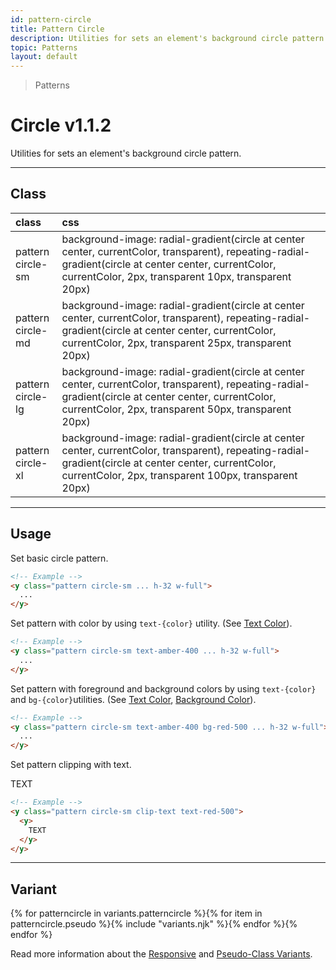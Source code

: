 ```yaml
---
id: pattern-circle
title: Pattern Circle
description: Utilities for sets an element's background circle pattern.
topic: Patterns
layout: default
---
```


> Patterns

# Circle <span class="ml-1 px-2 py-1 text-sm text-gray-600 (dark)text-charcoal-100 bg-gray-300 (dark)bg-gray-600">v1.1.2</span>

Utilities for sets an element's background circle pattern.

---

## Class

| <span class="px-3 py-1 text-white (dark)text-charcoal-100 bg-charcoal-100 (dark)bg-gray-600 rounded-full">class</span> | <span class="px-3 py-1 text-white (dark)text-charcoal-100 bg-charcoal-100 (dark)bg-gray-600 rounded-full">css</span> | |
|:--|:--|:-:|
| pattern <br> circle-sm | background-image: radial-gradient(circle at center center, currentColor, transparent), repeating-radial-gradient(circle at center center, currentColor, currentColor, 2px, transparent 10px, transparent 20px) | <y class="pattern circle-sm w-32 h-56"></y> |
| pattern <br> circle-md | background-image: radial-gradient(circle at center center, currentColor, transparent), repeating-radial-gradient(circle at center center, currentColor, currentColor, 2px, transparent 25px, transparent 20px) | <y class="pattern circle-md w-32 h-56"></y> |
| pattern <br> circle-lg | background-image: radial-gradient(circle at center center, currentColor, transparent), repeating-radial-gradient(circle at center center, currentColor, currentColor, 2px, transparent 50px, transparent 20px) | <y class="pattern circle-lg w-32 h-56"></y> |
| pattern <br> circle-xl | background-image: radial-gradient(circle at center center, currentColor, transparent), repeating-radial-gradient(circle at center center, currentColor, currentColor, 2px, transparent 100px, transparent 20px) | <y class="pattern circle-xl w-32 h-56"></y> |

---

## Usage

Set basic circle pattern.

<y class="px-4 my-2 mx-auto w-56">
  <y class="pattern circle-sm h-32"></y>
</y>


```html
<!-- Example -->
<y class="pattern circle-sm ... h-32 w-full">
  ...
</y>
```

Set pattern with color by using `text-{color}` utility. (See [Text Color](/text-color/)).

<y class="px-4 my-2 mx-auto w-56">
  <y class="pattern circle-sm h-32 text-amber-400"></y>
</y>


```html
<!-- Example -->
<y class="pattern circle-sm text-amber-400 ... h-32 w-full">
  ...
</y>
```

Set pattern with foreground and background colors by using `text-{color}` and `bg-{color}`utilities. (See [Text Color](/text-color/), [Background Color](/background-color/)).

<y class="px-4 my-2 mx-auto w-56">
  <y class="pattern circle-sm h-32 text-amber-400 bg-red-500"></y>
</y>


```html
<!-- Example -->
<y class="pattern circle-sm text-amber-400 bg-red-500 ... h-32 w-full">
  ...
</y>
```

Set pattern clipping with text.

<y class="px-4 my-2 mx-auto w-64">
  <y class="pattern circle-sm clip-text text-red-500">
    <y class="text-8xl font-bold">
      TEXT
    </y>
  </y>
</y>

```html
<!-- Example -->
<y class="pattern circle-sm clip-text text-red-500">
  <y>
    TEXT
  </y>
</y>
```

---

## Variant

<y class="flex flex-gap-2 flex-wrap justify-start items-center">{% for patterncircle in variants.patterncircle %}{% for item in patterncircle.pseudo %}{% include "variants.njk" %}{% endfor %}{% endfor %}</y>

Read more information about the [Responsive](/responsive) and [Pseudo-Class Variants](/pseudo-class-variants/).
